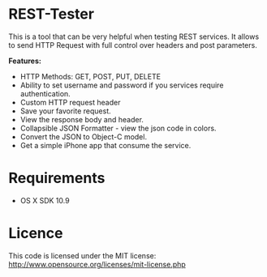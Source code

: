 REST-Tester
===========

This is a tool that can be very helpful when testing REST services. It allows to send HTTP Request with full control over headers and post parameters.

<strong>Features:</strong>
- HTTP Methods: GET, POST, PUT, DELETE
- Ability to set username and password if you services require authentication.
- Custom HTTP request header
- Save your favorite request.
- View the response body and header.
- Collapsible JSON Formatter - view the json code in colors.
- Convert the JSON to Object-C model.
- Get a simple iPhone app that consume the service.


Requirements
==============
- OS X SDK 10.9

Licence
==============
This code is licensed under the MIT license: http://www.opensource.org/licenses/mit-license.php




